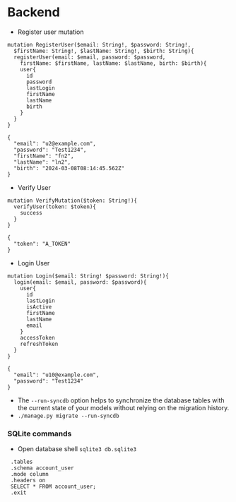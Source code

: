 # Backend
 - Register user mutation
```
mutation RegisterUser($email: String!, $password: String!, 
  $firstName: String!, $lastName: String!, $birth: String){
  registerUser(email: $email, password: $password, 
    firstName: $firstName, lastName: $lastName, birth: $birth){
    user{
      id
      password
      lastLogin
      firstName
      lastName
      birth
    }
  }
}
```

```
{
  "email": "u2@example.com",
  "password": "Test1234",
  "firstName": "fn2",
  "lastName": "ln2",
  "birth": "2024-03-08T08:14:45.562Z"
}
```

- Verify User
```
mutation VerifyMutation($token: String!){
  verifyUser(token: $token){
    success
  }
}
```

```
{
  "token": "A_TOKEN"
}
```

- Login User

```
mutation Login($email: String! $password: String!){
  login(email: $email, password: $password){
    user{
      id
      lastLogin
      isActive
      firstName
      lastName
      email
    }
    accessToken
    refreshToken
  }
}
```

``` 
{
  "email": "u10@example.com",
  "password": "Test1234"
}
```


 - The `--run-syncdb` option helps to synchronize the database tables with the current state of your models without relying on the migration history.
 - `./manage.py migrate --run-syncdb`

 ### SQLite commands
 - Open database shell `sqlite3 db.sqlite3`

```
 .tables
 .schema account_user
 .mode column
 .headers on
 SELECT * FROM account_user;
 .exit
```